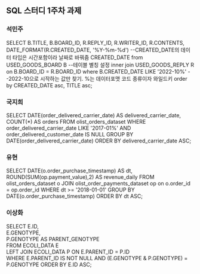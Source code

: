 ## SQL 스터디 1주차 과제

### 석민주
SELECT 
    B.TITLE,
    B.BOARD_ID,
    R.REPLY_ID, 
    R.WRITER_ID, 
    R.CONTENTS, 
    DATE_FORMAT(R.CREATED_DATE, '%Y-%m-%d') --CREATED_DATE의 데이터 타입은 시간포함이라 날짜로 바꿔줌
    CREATED_DATE
from USED_GOODS_BOARD B --테이블 별칭 설정
inner join USED_GOODS_REPLY R on B.BOARD_ID = R.BOARD_ID
where B.CREATED_DATE LIKE '2022-10%' --2022-10으로 시작하는 값만 찾기. %는 데이터포맷 코드 종류이자 와일드키
order by CREATED_DATE asc, 
         TITLE asc;


### 국지희
SELECT 
    DATE(order_delivered_carrier_date) AS delivered_carrier_date,
    COUNT(*) AS orders
FROM olist_orders_dataset
WHERE order_delivered_carrier_date LIKE '2017-01%'
AND order_delivered_customer_date IS NULL
GROUP BY DATE(order_delivered_carrier_date)
ORDER BY delivered_carrier_date ASC;


### 유현

SELECT DATE(o.order_purchase_timestamp) AS dt,
       ROUND(SUM(op.payment_value),2) AS revenue_daily
FROM olist_orders_dataset o 
JOIN olist_order_payments_dataset op on o.order_id = op.order_id
WHERE dt >= '2018-01-01' 
GROUP BY DATE(o.order_purchase_timestamp)
ORDER BY dt ASC;


### 이상화

SELECT 
    E.ID,  
    E.GENOTYPE,  
    P.GENOTYPE AS PARENT_GENOTYPE  
FROM ECOLI_DATA E  
LEFT JOIN ECOLI_DATA P ON E.PARENT_ID = P.ID  
WHERE E.PARENT_ID IS NOT NULL 
     AND (E.GENOTYPE & P.GENOTYPE) = P.GENOTYPE
ORDER BY E.ID ASC;